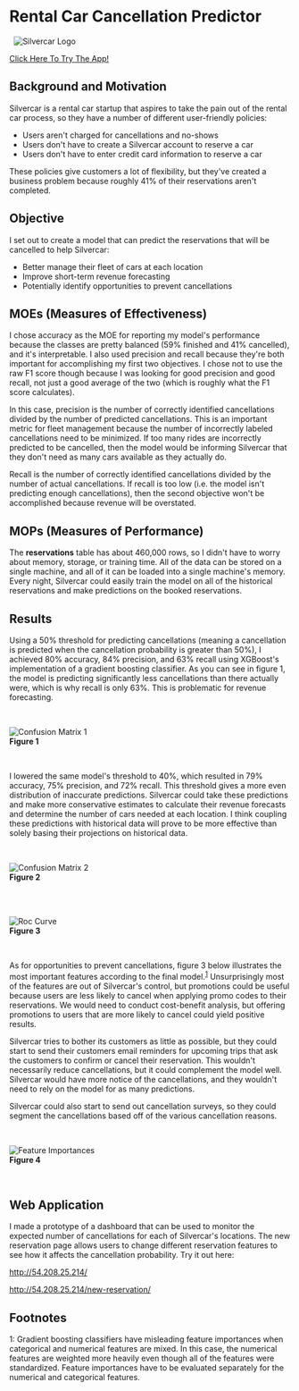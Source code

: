 # Rental Car Cancellation Predictor


&nbsp;
![Silvercar Logo](/images/silvercar_cars.jpg)
&nbsp;

[Click Here To Try The App!](http://54.208.25.214/)
<br>

## Background and Motivation

Silvercar is a rental car startup that aspires to take the pain out of the rental car process,
so they have a number of different user-friendly policies:

- Users aren't charged for cancellations and no-shows
- Users don't have to create a Silvercar account to reserve a car
- Users don't have to enter credit card information to reserve a car

These policies give customers a lot of flexibility, but they've created a business problem because
roughly 41% of their reservations aren't completed.


## Objective

I set out to create a model that can predict the reservations that will be cancelled to help Silvercar:
- Better manage their fleet of cars at each location
- Improve short-term revenue forecasting
- Potentially identify opportunities to prevent cancellations


## MOEs (Measures of Effectiveness)

I chose accuracy as the MOE for reporting my model's performance because the classes are pretty balanced
(59% finished and 41% cancelled), and it's interpretable. I also used precision and recall
because they're both important for accomplishing my first two objectives. I chose not to use the raw F1
score though because I was looking for good precision and good recall, not just a good average of the two
(which is roughly what the F1 score calculates).

In this case, precision is the number of correctly identified cancellations divided by the number of predicted cancellations.
This is an important metric for fleet management because the number of incorrectly labeled cancellations need
to be minimized. If too many rides are incorrectly predicted to be cancelled, then the model would be informing Silvercar
that they don't need as many cars available as they actually do.

Recall is the number of correctly identified cancellations divided by the number of actual cancellations. If recall is too low
(i.e. the model isn't predicting enough cancellations), then the second objective won't be accomplished because revenue
will be overstated.


## MOPs (Measures of Performance)

The **reservations** table has about 460,000 rows, so I didn't have to worry about memory, storage,
or training time. All of the data can be stored on a single machine, and all of it can be loaded into a single machine's
memory. Every night, Silvercar could easily train the model on all of the historical reservations and make predictions
on the booked reservations.


## Results

Using a 50% threshold for predicting cancellations (meaning a cancellation is predicted when the cancellation probability is greater than 50%),
I achieved 80% accuracy, 84% precision, and 63% recall using XGBoost's implementation of a gradient boosting classifier.
As you can see in figure 1, the model is predicting significantly less cancellations than there actually were, which is why
recall is only 63%. This is problematic for revenue forecasting.

&nbsp;

![Confusion Matrix 1](/images/confusion_matrix.png)<br>**Figure 1**

&nbsp;


I lowered the same model's threshold to 40%, which resulted in 79% accuracy, 75% precision, and 72% recall.
This threshold gives a more even distribution of inaccurate predictions. Silvercar could take these predictions
and make more conservative estimates to calculate their revenue forecasts and determine the number of cars needed
at each location. I think coupling these predictions with historical data will prove to be more effective than solely
basing their projections on historical data.

&nbsp;

![Confusion Matrix 2](/images/confusion_matrix2.png)<br>**Figure 2**

<br>
<br>

![Roc Curve](/images/roc_curve.png)<br>**Figure 3**

&nbsp;


As for opportunities to prevent cancellations, figure 3 below illustrates the most important features
according to the final model.<sup>[1](#footnote1)</sup> Unsurprisingly most of the features are out of Silvercar's control,
but promotions could be useful because users are less likely to cancel when applying promo codes
to their reservations. We would need to conduct cost-benefit analysis, but offering promotions to
users that are more likely to cancel could yield positive results.

Silvercar tries to bother its customers as little as possible, but they could start to send their
customers email reminders for upcoming trips that ask the customers to confirm or cancel their
reservation. This wouldn't necessarily reduce cancellations, but it could complement the model well.
Silvercar would have more notice of the cancellations, and they wouldn't need to rely on the model
for as many predictions.

Silvercar could also start to send out cancellation surveys, so they could segment the cancellations
based off of the various cancellation reasons.

&nbsp;

![Feature Importances](/images/feature_importances.png)<br>**Figure 4**

&nbsp;

## Web Application

I made a prototype of a dashboard that can be used to monitor the expected number of cancellations
for each of Silvercar's locations. The new reservation page allows users to change different reservation features
to see how it affects the cancellation probability. Try it out here:

http://54.208.25.214/

http://54.208.25.214/new-reservation/


## Footnotes

<a name="footnote1">1</a>: Gradient boosting classifiers have misleading feature importances when
categorical and numerical features are mixed. In this case, the numerical features are weighted more heavily
even though all of the features were standardized. Feature importances have to be evaluated separately for the
numerical and categorical features.
